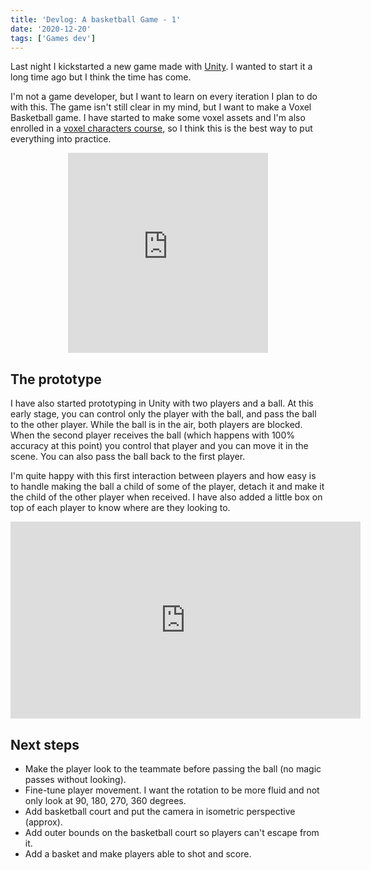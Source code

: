 ```yaml
---
title: 'Devlog: A basketball Game - 1'
date: '2020-12-20'
tags: ['Games dev']
---
```


Last night I kickstarted a new game made with [Unity](https://unity.com/). I wanted to start it a long time ago but I think the time has come. 

I'm not a game developer, but I want to learn on every iteration I plan to do with this. The game isn't still clear in my mind, but I want to make a Voxel Basketball game. I have started to make some voxel assets and I'm also enrolled in a [voxel characters course](https://www.domestika.org/es/courses/1404-introduccion-al-voxel-art-para-el-diseno-de-personajes/course), so I think this is the best way to put everything into practice.

<div style="text-align:center">
  <iframe
    src="https://instagram.com/p/CI_JoiyHbIp/embed"
    frameborder="0"
    allowfullscreen
    scrolling="no"
    allowtransparency
    width="320"
    height="320"
  ></iframe>
</div>

## The prototype

I have also started prototyping in Unity with two players and a ball. At this early stage, you can control only the player with the ball, and pass the ball to the other player. While the ball is in the air, both players are blocked. When the second player receives the ball (which happens with 100% accuracy at this point) you control that player and you can move it in the scene. You can also pass the ball back to the first player.

I'm quite happy with this first interaction between players and how easy is to handle making the ball a child of some of the player, detach it and make it the child of the other player when received. I have also added a little box on top of each player to know where are they looking to.

<iframe width="560" height="315" src="https://www.youtube.com/embed/p8cRAZXuSZw" frameborder="0" allow="accelerometer; autoplay; clipboard-write; encrypted-media; gyroscope; picture-in-picture" allowfullscreen></iframe>

## Next steps

- Make the player look to the teammate before passing the ball (no magic passes without looking).
- Fine-tune player movement. I want the rotation to be more fluid and not only look at 90, 180, 270, 360 degrees.
- Add basketball court and put the camera in isometric perspective (approx).
- Add outer bounds on the basketball court so players can't escape from it.
- Add a basket and make players able to shot and score.
